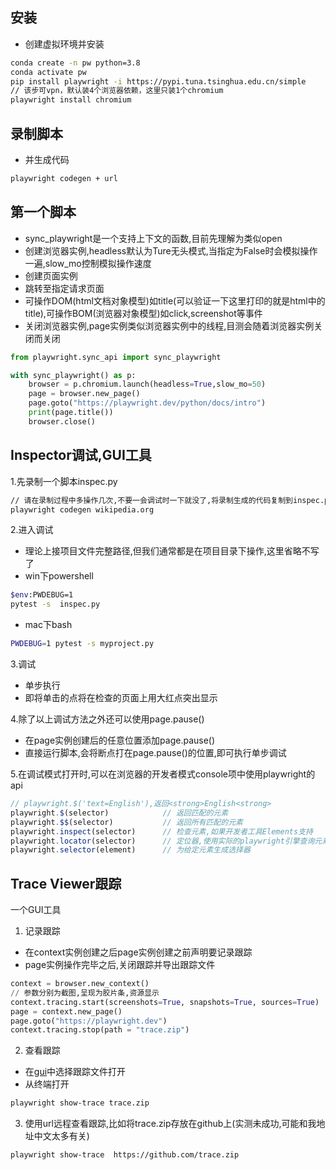 ## 安装
- 创建虚拟环境并安装
```sh
conda create -n pw python=3.8
conda activate pw
pip install playwright -i https://pypi.tuna.tsinghua.edu.cn/simple
// 该步可vpn，默认装4个浏览器依赖，这里只装1个chromium
playwright install chromium
```
## 录制脚本
- 并生成代码
```sh
playwright codegen + url
```

## 第一个脚本
- sync_playwright是一个支持上下文的函数,目前先理解为类似open
- 创建浏览器实例,headless默认为Ture无头模式,当指定为False时会模拟操作一遍,slow_mo控制模拟操作速度
- 创建页面实例
- 跳转至指定请求页面
- 可操作DOM(html文档对象模型)如title(可以验证一下这里打印的就是html中的title),可操作BOM(浏览器对象模型)如click,screenshot等事件
- 关闭浏览器实例,page实例类似浏览器实例中的线程,目测会随着浏览器实例关闭而关闭
```py
from playwright.sync_api import sync_playwright

with sync_playwright() as p:
    browser = p.chromium.launch(headless=True,slow_mo=50)
    page = browser.new_page()
    page.goto("https://playwright.dev/python/docs/intro")
    print(page.title())
    browser.close()
```
## Inspector调试,GUI工具
1.先录制一个脚本inspec.py

```sh
// 请在录制过程中多操作几次,不要一会调试时一下就没了,将录制生成的代码复制到inspec.py
playwright codegen wikipedia.org
```

2.进入调试

- 理论上接项目文件完整路径,但我们通常都是在项目目录下操作,这里省略不写了
- win下powershell
```sh
$env:PWDEBUG=1
pytest -s  inspec.py
```
- mac下bash
```sh
PWDEBUG=1 pytest -s myproject.py
```
3.调试

- 单步执行
- 即将单击的点将在检查的页面上用大红点突出显示

4.除了以上调试方法之外还可以使用page.pause()

- 在page实例创建后的任意位置添加page.pause()
- 直接运行脚本,会将断点打在page.pause()的位置,即可执行单步调试

5.在调试模式打开时,可以在浏览器的开发者模式console项中使用playwright的api

```js
// playwright.$('text=English'),返回<strong>English<strong>
playwright.$(selector)            // 返回匹配的元素
playwright.$$(selector)           // 返回所有匹配的元素
playwright.inspect(selector)      // 检查元素,如果开发者工具Elements支持
playwright.locator(selector)      // 定位器,使用实际的playwright引擎查询元素
playwright.selector(element)      // 为给定元素生成选择器
```

## Trace Viewer跟踪
一个GUI工具

1. 记录跟踪
- 在context实例创建之后page实例创建之前声明要记录跟踪
- page实例操作完毕之后,关闭跟踪并导出跟踪文件
```py
context = browser.new_context()
// 参数分别为截图,呈现为胶片条,资源显示
context.tracing.start(screenshots=True, snapshots=True, sources=True)
page = context.new_page()
page.goto("https://playwright.dev")
context.tracing.stop(path = "trace.zip")
```
2.  查看跟踪
- 在[gui](https://trace.playwright.dev/)中选择跟踪文件打开
- 从终端打开
```sh
playwright show-trace trace.zip
```
3. 使用url远程查看跟踪,比如将trace.zip存放在github上(实测未成功,可能和我地址中文太多有关)
```sh
playwright show-trace  https://github.com/trace.zip
```



